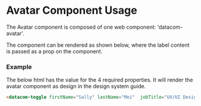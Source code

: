 # Avatar Component Usage

The Avatar component is composed of one web component: 'datacom-avatar'.

The component can be rendered as shown below, where the label content is passed as a prop on the component.

### Example
The below html has the value for the 4 required properties. It will render the avatar component as design in the design system guide. 

```html
<datacom-toggle firstName="Sally" lastName="Mei"  jobTitle="UX/UI Designer" companyName="Datacom"></datacom-toggle>
```

